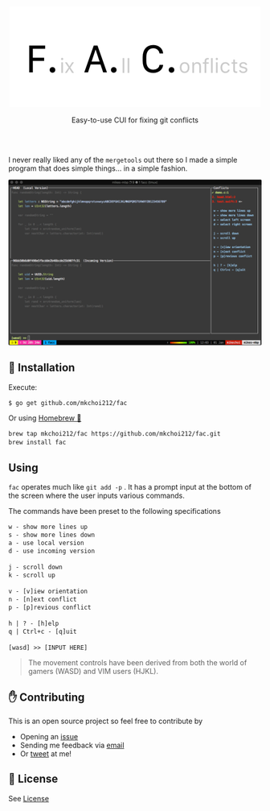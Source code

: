 <p align="center">
     <img src="./assets/header.png">
<p align="center">
    Easy-to-use CUI for fixing git conflicts
    <br>
    <br>
  </p>
</p>
<br>

I never really liked any of the `mergetools` out there so I made a simple program that does simple things… in a simple fashion.

![](./assets/overview.png)

## 👷 Installation

Execute:

```bash
$ go get github.com/mkchoi212/fac
```

Or using [Homebrew 🍺](https://brew.sh)

```bash
brew tap mkchoi212/fac https://github.com/mkchoi212/fac.git
brew install fac
```

## Using

`fac` operates much like `git add -p` . It has a prompt input at the bottom of the screen where the user inputs various commands.

The commands have been preset to the following specifications

```
w - show more lines up
s - show more lines down
a - use local version
d - use incoming version

j - scroll down
k - scroll up

v - [v]iew orientation 
n - [n]ext conflict
p - [p]revious conflict 

h | ? - [h]elp
q | Ctrl+c - [q]uit

[wasd] >> [INPUT HERE]
```



> The movement controls have been derived from both the world of gamers (WASD) and VIM users (HJKL). 

## ✋ Contributing

This is an open source project so feel free to contribute by

- Opening an [issue](https://github.com/mkchoi212/fac/issues/new)
- Sending me feedback via [email](mailto://mkchoi212@icloud.com)
- Or [tweet](https://twitter.com/Bananamlkshake2) at me!

## 👮 License
See [License](./LICENSE)
